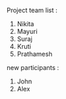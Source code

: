 Project team list :

1. Nikita 
2. Mayuri
3. Suraj
4. Kruti
5. Prathamesh

new participants :
1. John
2. Alex
